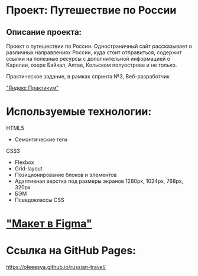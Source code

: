 # Проект: Путешествие по России

## Описание проекта:
Проект о путешествии по России. 
Одностраничный сайт рассказывает о различных направлениях России, куда стоит отправиться, содержит ссылки на полезные ресурсы с дополнительной информацией о Карелии, озере Байкал, Алтае, Кольском полуострове и не только.

Практическое задание, в рамках спринта №3, Веб-разработчик  

["Яндекс Практикум"](https://practicum.yandex.ru/)  

# Используемые технологии:

 HTML5  
 * Семантические теги
 
 CSS3  
 
 * Flexbox  
 * Grid-layout  
 * Позиционирование блоков и элементов  
 * Адаптивная верстка под размеры экранов 1280px, 1024px, 768px, 320px  
 * БЭМ  
 * Псевдоклассы CSS  
 
# ["Макет в Figma"]([https://practicum.yandex.ru](https://www.figma.com/file/5S2WSbEFL6awjVWJ0NWL8Q/Sprint-3_-Russia-_-desktop-%2B-mobile?node-id=28503%3A0))

# Ссылка на GitHub Pages:

https://oleeesya.github.io/russian-travel/


